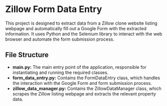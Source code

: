 # Zillow Form Data Entry

This project is designed to extract data from a Zillow clone website listing webpage and automatically fill out a Google Form with the
extracted information. It uses Python and the Selenium library to interact with the web browser and automate the form
submission process.

## File Structure
- **main.py:** The main entry point of the application, responsible for instantiating and running the required classes.
- **form_data_entry.py:** Contains the FormDataEntry class, which handles the interaction with the Google Form and form submission process.
- **zillow_data_manager.py:** Contains the ZillowDataManager class, which scrapes the Zillow listing webpage and extracts the relevant property data.